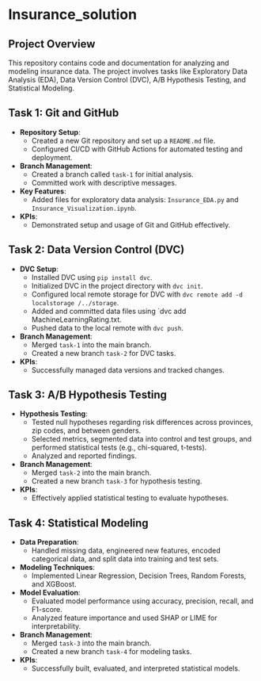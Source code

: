 # Insurance_solution 

## Project Overview
This repository contains code and documentation for analyzing and modeling insurance data. The project involves tasks like Exploratory Data Analysis (EDA), Data Version Control (DVC), A/B Hypothesis Testing, and Statistical Modeling.

## Task 1: Git and GitHub
- **Repository Setup**:
  - Created a new Git repository and set up a `README.md` file.
  - Configured CI/CD with GitHub Actions for automated testing and deployment.
- **Branch Management**:
  - Created a branch called `task-1` for initial analysis.
  - Committed work with descriptive messages.
- **Key Features**:
  - Added files for exploratory data analysis: `Insurance_EDA.py` and `Insurance_Visualization.ipynb`.
- **KPIs**:
  - Demonstrated setup and usage of Git and GitHub effectively.

## Task 2: Data Version Control (DVC)
- **DVC Setup**:
  - Installed DVC using `pip install dvc`.
  - Initialized DVC in the project directory with `dvc init`.
  - Configured local remote storage for DVC with `dvc remote add -d localstorage /../storage`.
  - Added and committed data files using `dvc add MachineLearningRating.txt.
  - Pushed data to the local remote with `dvc push`.
- **Branch Management**:
  - Merged `task-1` into the main branch.
  - Created a new branch `task-2` for DVC tasks.
- **KPIs**:
  - Successfully managed data versions and tracked changes.

## Task 3: A/B Hypothesis Testing
- **Hypothesis Testing**:
  - Tested null hypotheses regarding risk differences across provinces, zip codes, and between genders.
  - Selected metrics, segmented data into control and test groups, and performed statistical tests (e.g., chi-squared, t-tests).
  - Analyzed and reported findings.
- **Branch Management**:
  - Merged `task-2` into the main branch.
  - Created a new branch `task-3` for hypothesis testing.
- **KPIs**:
  - Effectively applied statistical testing to evaluate hypotheses.

## Task 4: Statistical Modeling
- **Data Preparation**:
  - Handled missing data, engineered new features, encoded categorical data, and split data into training and test sets.
- **Modeling Techniques**:
  - Implemented Linear Regression, Decision Trees, Random Forests, and XGBoost.
- **Model Evaluation**:
  - Evaluated model performance using accuracy, precision, recall, and F1-score.
  - Analyzed feature importance and used SHAP or LIME for interpretability.
- **Branch Management**:
  - Merged `task-3` into the main branch.
  - Created a new branch `task-4` for modeling tasks.
- **KPIs**:
  - Successfully built, evaluated, and interpreted statistical models.
